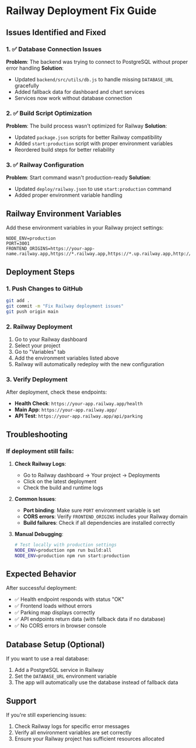 # Railway Deployment Fix Guide

## Issues Identified and Fixed

### 1. ✅ Database Connection Issues
**Problem**: The backend was trying to connect to PostgreSQL without proper error handling
**Solution**: 
- Updated `backend/src/utils/db.js` to handle missing `DATABASE_URL` gracefully
- Added fallback data for dashboard and chart services
- Services now work without database connection

### 2. ✅ Build Script Optimization
**Problem**: The build process wasn't optimized for Railway
**Solution**:
- Updated `package.json` scripts for better Railway compatibility
- Added `start:production` script with proper environment variables
- Reordered build steps for better reliability

### 3. ✅ Railway Configuration
**Problem**: Start command wasn't production-ready
**Solution**:
- Updated `deploy/railway.json` to use `start:production` command
- Added proper environment variable handling

## Railway Environment Variables

Add these environment variables in your Railway project settings:

```
NODE_ENV=production
PORT=3001
FRONTEND_ORIGINS=https://your-app-name.railway.app,https://*.railway.app,https://*.up.railway.app,http://localhost:5173
```

## Deployment Steps

### 1. Push Changes to GitHub
```bash
git add .
git commit -m "Fix Railway deployment issues"
git push origin main
```

### 2. Railway Deployment
1. Go to your Railway dashboard
2. Select your project
3. Go to "Variables" tab
4. Add the environment variables listed above
5. Railway will automatically redeploy with the new configuration

### 3. Verify Deployment
After deployment, check these endpoints:

- **Health Check**: `https://your-app.railway.app/health`
- **Main App**: `https://your-app.railway.app/`
- **API Test**: `https://your-app.railway.app/api/parking`

## Troubleshooting

### If deployment still fails:

1. **Check Railway Logs**:
   - Go to Railway dashboard → Your project → Deployments
   - Click on the latest deployment
   - Check the build and runtime logs

2. **Common Issues**:
   - **Port binding**: Make sure `PORT` environment variable is set
   - **CORS errors**: Verify `FRONTEND_ORIGINS` includes your Railway domain
   - **Build failures**: Check if all dependencies are installed correctly

3. **Manual Debugging**:
   ```bash
   # Test locally with production settings
   NODE_ENV=production npm run build:all
   NODE_ENV=production npm run start:production
   ```

## Expected Behavior

After successful deployment:
- ✅ Health endpoint responds with status "OK"
- ✅ Frontend loads without errors
- ✅ Parking map displays correctly
- ✅ API endpoints return data (with fallback data if no database)
- ✅ No CORS errors in browser console

## Database Setup (Optional)

If you want to use a real database:
1. Add a PostgreSQL service in Railway
2. Set the `DATABASE_URL` environment variable
3. The app will automatically use the database instead of fallback data

## Support

If you're still experiencing issues:
1. Check Railway logs for specific error messages
2. Verify all environment variables are set correctly
3. Ensure your Railway project has sufficient resources allocated
